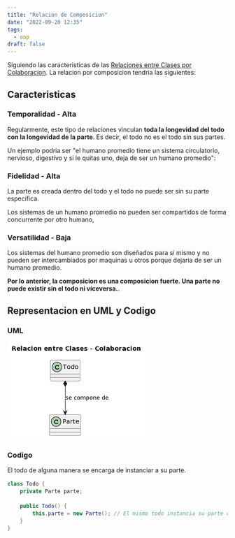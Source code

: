 ```yaml
---
title: "Relacion de Composicion"
date: "2022-09-20 12:35"
tags: 
  - oop
draft: false
---
```

Siguiendo las caracteristicas de las [Relaciones entre Clases por Colaboracion](notes/Relaciones%20entre%20Clases%20por%20Colaboracion.md). La relacion por composicion tendria las siguientes:


## Caracteristicas
### Temporalidad - Alta
Regularmente, este tipo de relaciones vinculan **toda la longevidad del todo con la longevidad de la parte**. Es decir, el todo no es el todo sin sus partes.

Un ejemplo podria ser "el humano promedio tiene un sistema circulatorio, nervioso, digestivo y si le quitas uno, deja de ser un humano promedio":

### Fidelidad - Alta
La parte es creada dentro del todo y el todo no puede ser sin su parte especifica.

Los sistemas de un humano promedio no pueden ser compartidos de forma concurrente por otro humano,

### Versatilidad - Baja
Los sistemas del humano promedio son diseñados para si mismo y no pueden ser intercambiados por maquinas u otros porque dejaria de ser un humano promedio.

**Por lo anterior, la composicion es una composicion fuerte. Una parte no puede existir sin el todo ni viceversa.**.

## Representacion en UML y Codigo
### UML
![RelacionComposicion.PNG](files/RelacionComposicion.PNG)

### Codigo
El todo de alguna manera se encarga de instanciar a su parte.

```Java
class Todo {
	private Parte parte;

	public Todo() {
		this.parte = new Parte(); // El mismo todo instancia su parte con alta fidelidad, alta temporalidad y poca versatilidad.
	}
}
```